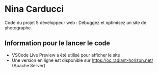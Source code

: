 # Nina Carducci

Code du projet 5 développeur web : Débuggez et optimisez un site de photographe.

## Information pour le lancer le code

 - VSCode Live Preview a été utilisé pour afficher le site
 - Une version en ligne est disponible sur https://oc.radiant-horizon.net/ (Apache Server)
